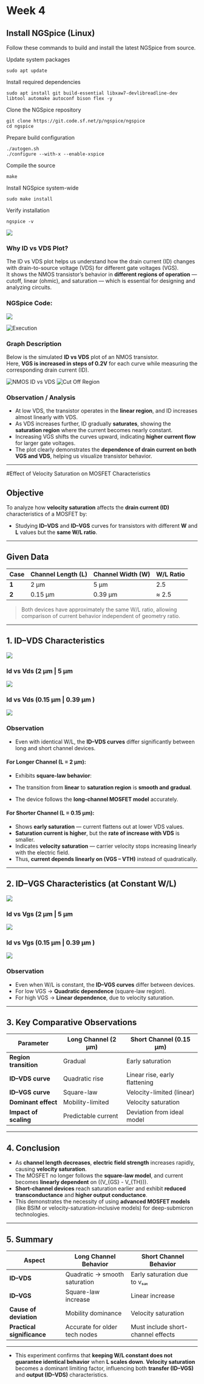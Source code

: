 # Week 4 

##  Install NGSpice  (Linux)

Follow these commands to build and install the latest NGSpice from source.


Update system packages

    sudo apt update

Install required dependencies

    sudo apt install git build-essential libxaw7-devlibreadline-dev libtool automake autoconf bison flex -y

Clone the NGSpice repository

    git clone https://git.code.sf.net/p/ngspice/ngspice
    cd ngspice

Prepare build configuration

    ./autogen.sh
    ./configure --with-x --enable-xspice

Compile the source

    make

Install NGSpice system-wide

    sudo make install

Verify installation

    ngspice -v

![](img/ngspice.png)


### Why ID vs VDS Plot?
The ID vs VDS plot helps us understand how the drain current (ID) changes with drain-to-source voltage (VDS) for different gate voltages (VGS).  
It shows the NMOS transistor’s behavior in **different regions of operation** — cutoff, linear (ohmic), and saturation — which is essential for designing and analyzing circuits.

### NGSpice Code:

![](img/200_idvds_c.png)

![Execution](img/day1_c.png)

### Graph Description
Below is the simulated **ID vs VDS** plot of an NMOS transistor.  
Here, **VGS is increased in steps of 0.2V** for each curve while measuring the corresponding drain current (ID).

![NMOS ID vs VDS](img/200_idvds.png)
![Cut Off Region](img/200_idvdszoom.png)

### Observation / Analysis
- At low VDS, the transistor operates in the **linear region**, and ID increases almost linearly with VDS.  
- As VDS increases further, ID gradually **saturates**, showing the **saturation region** where the current becomes nearly constant.  
- Increasing VGS shifts the curves upward, indicating **higher current flow** for larger gate voltages.  
- The plot clearly demonstrates the **dependence of drain current on both VGS and VDS**, helping us visualize transistor behavior.

---

#Effect of Velocity Saturation on MOSFET Characteristics

## Objective
To analyze how **velocity saturation** affects the **drain current (ID)** characteristics of a MOSFET by:
-  Studying **ID–VDS** and **ID–VGS** curves for transistors with different **W** and **L** values but the **same W/L ratio**.
---

## Given Data
| Case | Channel Length (L) | Channel Width (W) | W/L Ratio |
|------|--------------------|------------------|------------|
| **1** | 2 µm | 5 µm | 2.5 |
| **2** | 0.15 µm | 0.39 µm | ≈ 2.5 |

> Both devices have approximately the same W/L ratio, allowing comparison of current behavior independent of geometry ratio.

---

## 1. ID–VDS Characteristics

![](img/day2_idvds_c.png)

### Id vs Vds (2 µm | 5 µm
![](img/200_idvds.png)

### Id vs Vds (0.15 µm | 0.39 µm )
![](img/150_idvds.png)

### Observation
- Even with identical W/L, the **ID–VDS curves** differ significantly between long and short channel devices.

#### **For Longer Channel (L = 2 µm):**
- Exhibits **square-law behavior**:  

- The transition from **linear** to **saturation region** is **smooth and gradual**.

- The device follows the **long-channel MOSFET model** accurately.

#### **For Shorter Channel (L = 0.15 µm):**
- Shows **early saturation** — current flattens out at lower VDS values.
- **Saturation current is higher**, but the **rate of increase with VDS** is smaller.
- Indicates **velocity saturation** — carrier velocity stops increasing linearly with the electric field.
- Thus, **current depends linearly on (VGS – VTH)** instead of quadratically.



---

## 2. ID–VGS Characteristics (at Constant W/L)

![](img/150_idvgs_w.png)

### Id vs Vgs (2 µm | 5 µm
![](img/200_idvg.png)

### Id vs Vgs (0.15 µm | 0.39 µm )
![](img/150_idvgs.png)

### Observation
- Even when W/L is constant, the **ID–VGS curves** differ between devices.
- For low VGS → **Quadratic dependence** (square-law region).  
- For high VGS → **Linear dependence**, due to velocity saturation.



---

## 3. Key Comparative Observations

| Parameter | Long Channel (2 µm) | Short Channel (0.15 µm) |
|------------|---------------------|---------------------------|
| **Region transition** | Gradual | Early saturation |
| **ID–VDS curve** | Quadratic rise | Linear rise, early flattening |
| **ID–VGS curve** | Square-law | Velocity-limited (linear) |
| **Dominant effect** | Mobility-limited | Velocity saturation |
| **Impact of scaling** | Predictable current | Deviation from ideal model |

---

## 4. Conclusion

- As **channel length decreases**, **electric field strength** increases rapidly, causing **velocity saturation**.  
- The MOSFET no longer follows the **square-law model**, and current becomes **linearly dependent** on \((V_{GS} - V_{TH})\).
- **Short-channel devices** reach saturation earlier and exhibit **reduced transconductance** and **higher output conductance**.
- This demonstrates the necessity of using **advanced MOSFET models** (like BSIM or velocity-saturation-inclusive models) for deep-submicron technologies.

---

## 5. Summary

| Aspect | Long Channel Behavior | Short Channel Behavior |
|--------|------------------------|------------------------|
| **ID–VDS** | Quadratic → smooth saturation | Early saturation due to vₛₐₜ |
| **ID–VGS** | Square-law increase | Linear increase |
| **Cause of deviation** | Mobility dominance | Velocity saturation |
| **Practical significance** | Accurate for older tech nodes | Must include short-channel effects |

---

- This experiment confirms that **keeping W/L constant does not guarantee identical behavior** when **L scales down**.   **Velocity saturation** becomes a dominant limiting factor, influencing both **transfer (ID–VGS)** and **output (ID–VDS)** characteristics.
